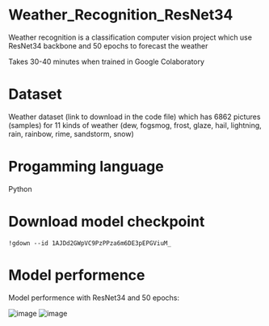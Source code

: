 # Weather_Recognition_ResNet34
Weather recognition is a classification computer vision project which use ResNet34 backbone and 50 epochs to forecast the weather

Takes 30-40 minutes when trained in Google Colaboratory

# Dataset 
Weather dataset (link to download in the code file) which has 6862 pictures (samples) for 11 kinds of weather (dew, fogsmog, frost, glaze, hail, lightning, rain, rainbow, rime, sandstorm, snow) 

# Progamming language
Python

# Download model checkpoint
```linux
!gdown --id 1AJDd2GWpVC9PzPPza6m6DE3pEPGViuM_
```

# Model performence 
Model performence with ResNet34 and 50 epochs:

![image](https://user-images.githubusercontent.com/93986576/221835328-5d701e20-b624-440a-a807-4714f0affb56.png)
![image](https://user-images.githubusercontent.com/93986576/221835464-bcdb15c4-eaec-4548-8a32-e06f989168f1.png)

